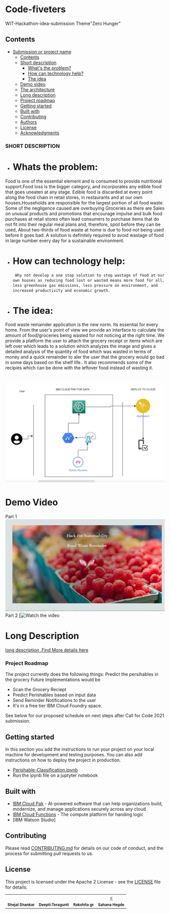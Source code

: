 # Code-fiveters
WIT-Hackathon-idea-submission 
Theme"Zero Hunger"
## Contents

- [Submission or project name](#submission-or-project-name)
  - [Contents](#contents)
  - [Short description](#short-description)
    - [What's the problem?](#whats-the-problem)
    - [How can technology help?](#how-can-technology-help)
    - [The idea](#the-idea)
  - [Demo video](#demo-video)
  - [The architecture](#the-architecture)
  - [Long description](#long-description)
  - [Project roadmap](#project-roadmap)
  - [Getting started](#getting-started)
  - [Built with](#built-with)
  - [Contributing](#contributing)
  - [Authors](#authors)
  - [License](#license)
  - [Acknowledgments](#acknowledgments)

###  SHORT DESCRIPTION
- # Whats the problem:
Food is one of the essential element and is consumed to provide nutritional support.Food loss is the bigger category, and incorporates any edible food that goes uneaten at any stage. Edible food is discarded at every point along the food chain in retail stores, in restaurants and at our own  houses.Households are responsible for the largest portion of all food waste.
Some of the negligence caused are overbuying Groceries as there are Sales on unusual products and promotions that encourage impulse and bulk food purchases at retail stores often lead consumers to purchase items that do not fit into their regular meal plans and, therefore, spoil before they can be used, About two-thirds of food waste at home is due to food not being used before it goes bad.
 A solution is definitely required to avoid wastage of food in large  number every day for a sustainable environment.
- # How can technology help: 
       Why not develop a one stop solution to stop wastage of food at our own houses as reducing food lost or wasted means more food for all, less greenhouse gas emissions, less pressure on environment, and increased productivity and economic growth.

- # The idea:
Food waste remainder application is the new norm. Its essential for every home.  From the user's point of view we provide an interface to calculate the amount of food/groceries being wasted for not noticing at the right time. We provide a platform the user to attach the grocery receipt or items which are left over which leads to a solution which analyzes the image and gives a detailed analysis of the quantity of food which was wasted in terms of money and a quick remainder to aler the user that the grocery would go bad in some days based on the shelf life.. It also recommends some of the recipies which can be done with the leftover food instead of wasting it.
# ![Architecture Diagram](./images/architecture-dgrm.png)
#  Demo Video 
Part 1
[![Watch the video](./images/11.jpg)](https://www.youtube.com/watch?v=6wY_BCGnN8I)
Part 2
[![Watch the video](https://www.youtube.com/watch?v=7Stw3wOFOlM)




# Long Description
[long description .Find More details here](./DESCRIPTION.md)


### Project Roadmap
The project currently does the following things:
Predict the persihables in the grocery 
Future Implementations would be 
- Scan the Grocery Reciept
- Predict Perishables based on input data
- Send  Reminder Notifications to the user 
- It's in a free tier IBM Cloud Foundry space. 

See below for our proposed schedule on next steps after Call for Code 2021 submission.

## Getting started

In this section you add the instructions to run your project on your local machine for development and testing purposes. You can also add instructions on how to deploy the project in production.

- [Perishable-Classification.ipynb](./Perishable-Classification.ipynb)
- Run the ipynb file on a juptyter notebook
## Built with

- [IBM Cloud Pak](https://cloud.ibm.com/catalog?search=cloudant#search_results) - AI-powered software that can help organizations build, modernize, and manage applications securely across any cloud
- [IBM Cloud Functions](https://cloud.ibm.com/catalog?search=cloud%20functions#search_results) - The compute platform for handing logic
- [IBM Watson Studio]
## Contributing

Please read [CONTRIBUTING.md](CONTRIBUTING.md) for details on our code of conduct, and the process for submitting pull requests to us.
<!-- ALL-CONTRIBUTORS-LIST:START - Do not remove or modify this section -->
<!-- prettier-ignore-start -->
<!-- markdownlint-disable -->
<table>
  <tr>
    <td align="center"><a href="https://github.com/ShejalShankar/shej28"><br /><sub><b>Shejal Shankar</b></sub></a><br /></td>
     <td align="center"><a href="https://github.com/DeeptiTeragunti"><br /><sub><b>Deepti Teragunti</b></sub></a><br /></td>
     <td align="center"><a href="https://github.com/Rakshitha-G-R"><br /><sub><b>Rakshita gr</b></sub></a><br /></td>
     <td align="center"><a href="https://github.com/hegdesahana"><<br /><sub><b>Sahana Hegde</sub></a><br /></td>
    
## License

This project is licensed under the Apache 2 License - see the [LICENSE](LICENSE) file for details.


